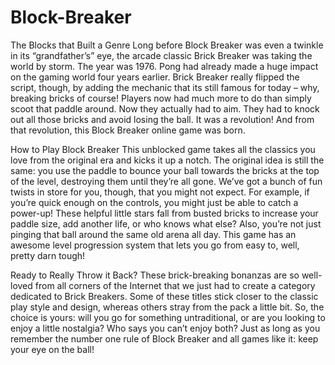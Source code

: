 # Block-Breaker

The Blocks that Built a Genre
Long before Block Breaker was even a twinkle in its “grandfather’s” eye, the arcade classic Brick Breaker was taking the world by storm. The year was 1976. Pong had already made a huge impact on the gaming world four years earlier. Brick Breaker really flipped the script, though, by adding the mechanic that its still famous for today – why, breaking bricks of course! Players now had much more to do than simply scoot that paddle around. Now they actually had to aim. They had to knock out all those bricks and avoid losing the ball. It was a revolution! And from that revolution, this Block Breaker online game was born.

How to Play Block Breaker
This unblocked game takes all the classics you love from the original era and kicks it up a notch. The original idea is still the same: you use the paddle to bounce your ball towards the bricks at the top of the level, destroying them until they’re all gone. We’ve got a bunch of fun twists in store for you, though, that you might not expect. For example, if you’re quick enough on the controls, you might just be able to catch a power-up! These helpful little stars fall from busted bricks to increase your paddle size, add another life, or who knows what else? Also, you’re not just pinging that ball around the same old arena all day. This game has an awesome level progression system that lets you go from easy to, well, pretty darn tough!

Ready to Really Throw it Back?
These brick-breaking bonanzas are so well-loved from all corners of the Internet that we just had to create a category dedicated to Brick Breakers. Some of these titles stick closer to the classic play style and design, whereas others stray from the pack a little bit. So, the choice is yours: will you go for something untraditional, or are you looking to enjoy a little nostalgia? Who says you can’t enjoy both? Just as long as you remember the number one rule of Block Breaker and all games like it: keep your eye on the ball!
